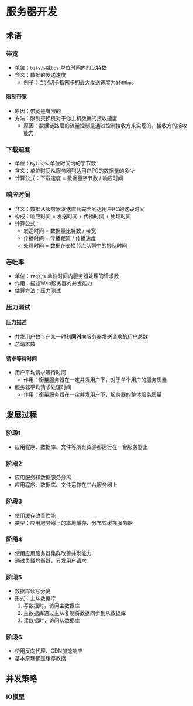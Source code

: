 

# 服务器开发



## 术语


### 带宽
* 单位：`bits/s`或`bps` 单位时间内的比特数
* 含义：数据的发送速度
	* 例子：百兆网卡指网卡的最大发送速度为`100Mbps`

#### 限制带宽
* 原因：带宽是有限的
* 方法：限制交换机对于你主机数据的接收速度
	* 原因：数据链路层的流量控制是通过控制接收方来实现的，接收方的接收能力


### 下载速度
* 单位：`Bytes/s` 单位时间内的字节数
* 含义：单位时间从服务器到达用户PC的数据量的多少
* 计算公式：下载速度 = 数据量字节数 / 响应时间


### 响应时间
* 含义：数据从服务器发送直到完全到达用户PC的这段时间
* 构成：响应时间 = 发送时间 + 传播时间 + 处理时间
* 计算公式：
	* 发送时间 = 数据量比特数 / 带宽
	* 传播时间 = 传播距离 / 传播速度
	* 处理时间 = 数据在交换节点队列中的排队时间


### 吞吐率
* 单位：`reqs/s` 单位时间内服务器处理的请求数
* 作用：描述Web服务器的并发能力
* 估算方法：压力测试

### 压力测试

#### 压力描述
* 并发用户数：在某一时刻**同时**向服务器发送请求的用户总数
* 总请求数

#### 请求等待时间
* 用户平均请求等待时间
	* 作用：衡量服务器在一定并发用户下，对于单个用户的服务质量
* 服务器平均请求处理时间
	* 作用：衡量服务器在一定并发用户下，服务器的整体服务质量



## 发展过程

### 阶段1
* 应用程序、数据库、文件等所有资源都运行在一台服务器上

### 阶段2
* 应用服务和数据服务分离
* 应用程序、数据库、文件运作在三台服务器上

### 阶段3
* 使用缓存改善性能
* 类型：应用服务器上的本地缓存、分布式缓存服务器

### 阶段4
* 使用应用服务器集群改善并发能力
* 通过负载均衡器，分发用户请求

### 阶段5
* 数据库读写分离
* 形式：主从数据库
	1. 写数据时，访问主数据库
	1. 主数据库通过主从复制将数据同步到从数据库
	1. 读数据时，访问从数据库

### 阶段6
* 使用反向代理、CDN加速响应
* 基本原理都是缓存数据


## 并发策略

### IO模型

